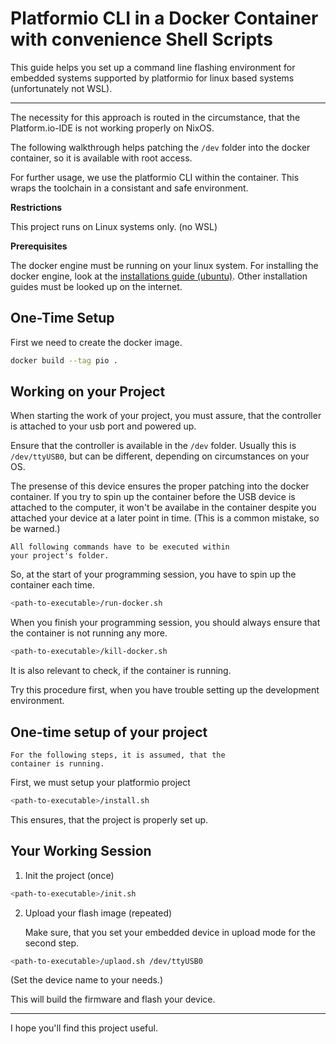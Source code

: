 # Platformio CLI in a Docker Container with convenience Shell Scripts

This guide helps you set up a command line flashing environment for 
embedded systems supported by platformio for linux based systems
(unfortunately not WSL).

---

The necessity for this approach is routed in the circumstance,
that the Platform.io-IDE is not working properly on NixOS.

The following walkthrough helps patching the `/dev` folder into
the docker container, so it is available with root access.

For further usage, we use the platformio CLI within the container.
This wraps the toolchain in a consistant and safe environment.

**Restrictions**
    
This project runs on Linux systems only. (no WSL)

**Prerequisites** 

The docker engine must be running on your linux system. 
For installing the docker engine, look at the [installations guide (ubuntu)](https://docs.docker.com/engine/install/ubuntu/). 
Other installation guides must be looked up on the internet.

## One-Time Setup

First we need to create the docker image.

```bash
docker build --tag pio .
```

## Working on your Project

When starting the work of your project, you must assure, that
the controller is attached to your usb port and powered up.

Ensure that the controller is available in the `/dev` folder.
Usually this is `/dev/ttyUSB0`, but can be different, 
depending on circumstances on your OS.

The presense of this device ensures the proper patching into the
docker container. If you try to spin up the container before the USB device is attached to the computer, 
it won't be availabe in the container despite you attached your device at a later point in time. 
(This is a common mistake, so be warned.)

    All following commands have to be executed within
    your project's folder.

So, at the start of your programming session, you have to spin up the container each time.

```bash
<path-to-executable>/run-docker.sh
```

When you finish your programming session, you should always ensure
that the container is not running any more.

```bash
<path-to-executable>/kill-docker.sh
```

It is also relevant to check, if the container is running.

Try this procedure first, when you have trouble setting up the
development environment.

## One-time setup of your project

    For the following steps, it is assumed, that the 
    container is running.

First, we must setup your platformio project

```bash
<path-to-executable>/install.sh
```

This ensures, that the project is properly set up.

## Your Working Session

1. Init the project (once)

```bash
<path-to-executable>/init.sh
```

2. Upload your flash image (repeated)

    Make sure, that you set your embedded device in upload mode
    for the second step.

```bash
<path-to-executable>/uplaod.sh /dev/ttyUSB0
```
(Set the device name to your needs.)

This will build the firmware and flash your device.

---

I hope you'll find this project useful.
